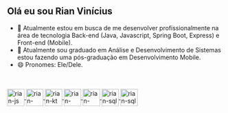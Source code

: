 ## Olá eu sou Rian Vinícius

- 🔭 Atualmente estou em busca de me desenvolver profissionalmente na área de tecnologia Back-end (Java, Javascript, Spring Boot, Express) e Front-end (Mobile).
- 🌱 Atualmente sou graduado em Análise e Desenvolvimento de Sistemas estou fazendo uma pós-graduação em Desenvolvimento Mobile.
- 😄 Pronomes: Ele/Dele.

<br>

<div style="display: inline_block"> <br>
  <a href="https://www.github.com/rian-develp"/>
  <img align="center" alt="rian-js" height="40" width="40" src="https://cdn.jsdelivr.net/gh/devicons/devicon@latest/icons/javascript/javascript-original.svg"/>  
  <img align="center" alt="rian-java" height="40" width="40" src="https://cdn.jsdelivr.net/gh/devicons/devicon@latest/icons/java/java-original.svg"/>  
  <img align="center" alt="rian-kt" height="40" width="40" src="https://cdn.jsdelivr.net/gh/devicons/devicon@latest/icons/kotlin/kotlin-original.svg"/>  
  <img align="center" alt="rian-html" height="40" width="40" src="https://cdn.jsdelivr.net/gh/devicons/devicon@latest/icons/html5/html5-original.svg"/>  
  <img align="center" alt="rian-css" height="40" width="40" src="https://cdn.jsdelivr.net/gh/devicons/devicon@latest/icons/css3/css3-original.svg"/>
  <img align="center" alt="rian-sql" height="40" width="40" src="https://cdn.jsdelivr.net/gh/devicons/devicon@latest/icons/mysql/mysql-original-wordmark.svg">
  <img align="center" alt="rian-sql" height="40" width="40" src="https://cdn.jsdelivr.net/gh/devicons/devicon@latest/icons/androidstudio/androidstudio-original.svg" />  
</div>
